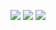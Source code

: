 ![](https://github.com/oaiba/gasp_test/blob/main/Recording%202025-05-22%20162428.gif)
![](https://github.com/oaiba/gasp_test/blob/main/Sample2.gif)
![](https://github.com/oaiba/gasp_test/blob/main/Recording%202025-05-22%20160640.gif)
